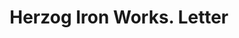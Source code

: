 ---
doi: 10.7916/D8ZS47J7
date_other: '1907'
date_other_textual: '1907'
form: correspondence
genre:
- Letters (correspondence)
name:
- Herzog Iron Works
object_in_context_url: https://biggert.cul.columbia.edu/items/view/ave_biggert_00673
subject_hierarchical_geographic:
- St. Paul, Minnesota, United States
subject_name:
- Herzog Iron Works
title: Herzog Iron Works. Letter
sort_title: Herzog Iron Works. Letter
call_number: ave_biggert_00673
coordinates:
- 44.94416666666666,-93.0936111111111
pid: ave_biggert_00673
identifiers: ave_biggert_00673
thumbnail: https://derivativo-2.library.columbia.edu/iiif/2/ldpd:345643/full/!256,256/0/native.jpg
permalink: /biggert/ave_biggert_00673/
layout: iiif-image-page
---